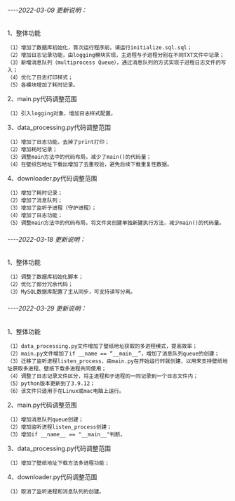###### ----2022-03-09 更新说明：

1、整体功能

    （1）增加了数据库初始化，首次运行程序前，请运行initialize.sql.sql；
    （2）增加日志记录功能，由logging模块实现，主进程与子进程分别在不同TXT文件中记录；
    （3）新增消息队列（multiprocess Queue），通过消息队列的方式实现子进程日志文件的写入；
    （4）优化了日志打印样式；
    （5）各模块增加了耗时记录。

2、main.py代码调整范围

    （1）引入logging对象，增加日志样式配置。

3、data_processing.py代码调整范围

    （1）增加了日志功能，去掉了print打印；
    （2）增加耗时记录；
    （3）调整main方法中的代码布局，减少了main()的代码量；
    （4）在壁纸包地址下载出增加了去重校验，避免后续下载重复性数据。

4、downloader.py代码调整范围

    （1）增加了耗时记录；
    （2）增加了消息队列；
    （3）增加了监听子进程（守护进程）；
    （4）增加了日志功能；
    （5）调整main方法中的代码布局，将文件夹创建单独新建执行方法，减少main()的代码量。

###### ----2022-03-18 更新说明：

1、整体功能

    （1）调整了数据库初始化脚本；
    （2）优化了部分冗余代码；
    （3）MySQL数据库配置了主从同步，可支持读写分离。

###### ----2022-03-29 更新说明：

1、整体功能

    （1）data_processing.py文件增加了壁纸地址获取的多进程模式，提高效率；
    （2）main.py文件增加了if __name == “__main__”，增加了消息队列queue的创建；
    （3）迁移了监听进程listen_process，由main.py在开始运行时就创建，以用来支持壁纸地址获取多进程、壁纸下载多进程共同使用；
    （4）调整了日志记录文件区分，将主进程和子进程的一同记录到一个日志文件内；
    （5）python版本更新到了3.9.12；
    （6）该文件只适用于在Linux或mac电脑上运行。

2、main.py代码调整范围

    （1）增加消息队列queue创建；
    （2）增加监听进程listen_process创建；
    （3）增加if __name__ == "__main__"判断。

3、data_processing.py代码调整范围

    （1）增加了壁纸地址下载方法多进程功能；

4、downloader.py代码调整范围

    （1）取消了监听进程和消息队列的创建。
